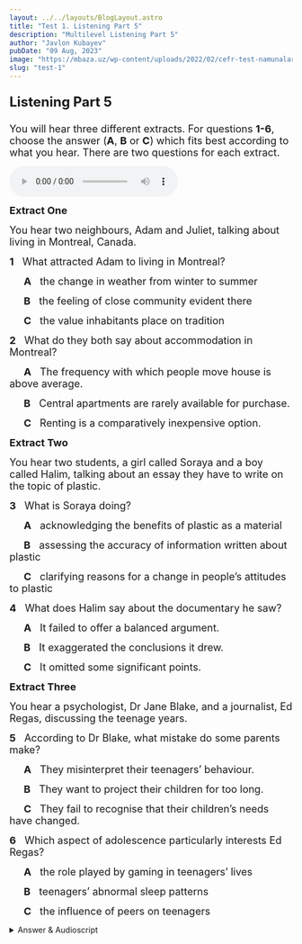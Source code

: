 ```yaml
---
layout: ../../layouts/BlogLayout.astro
title: "Test 1. Listening Part 5"
description: "Multilevel Listening Part 5"
author: "Javlon Kubayev"
pubDate: "09 Aug, 2023"
image: "https://mbaza.uz/wp-content/uploads/2022/02/cefr-test-namunalari.png"
slug: "test-1"
---
```


<div class="et_pb_text_inner"><h3><strong><span style="font-size: large;"><span style="font-size: x-large;">Listening Part 5</span><br></span></strong></h3>
<h3><span style="font-size: large;"><strong></strong></span></h3>
<p><span style="font-size: large;">You will hear three different extracts. For questions <strong>1-6</strong>, choose the answer (<strong>A</strong>, <strong>B</strong> or <strong>C</strong>) which fits best according to what you hear. There are two questions for each extract.</span></p></div>
			</div>
			</div>
<audio src="https://englishpracticetest.net/wp-content/uploads/2021/11/cae-practice-listening-test-01-part-1.mp3" controls></audio>

<div class="et_pb_text_inner"><p><span style="font-size: large;"><strong>Extract One</strong></span></p>
<p><span style="font-size: large;">You hear two neighbours, Adam and Juliet, talking about living in Montreal, Canada.</span></p>
<p><span style="font-size: large;"><strong>1</strong>&nbsp;&nbsp; What attracted Adam to living in Montreal?</span></p>
<p><span style="font-size: large;"><strong>&nbsp;&nbsp;&nbsp;&nbsp;&nbsp; A</strong>&nbsp;&nbsp; the change in weather from winter to summer</span></p>
<p><span style="font-size: large;"><strong>&nbsp;&nbsp;&nbsp;&nbsp;&nbsp; B</strong>&nbsp;&nbsp; the feeling of close community evident there</span></p>
<p><span style="font-size: large;"><strong>&nbsp;&nbsp;&nbsp;&nbsp;&nbsp; C</strong>&nbsp;&nbsp; the value inhabitants place on tradition</span></p>
<p><span style="font-size: large;"><strong>2</strong>&nbsp;&nbsp; What do they both say about accommodation in Montreal?</span></p>
<p><span style="font-size: large;"><strong>&nbsp;&nbsp;&nbsp;&nbsp;&nbsp; A</strong>&nbsp;&nbsp; The frequency with which people move house is above average.</span></p>
<p><span style="font-size: large;"><strong>&nbsp;&nbsp;&nbsp;&nbsp;&nbsp; B</strong>&nbsp;&nbsp; Central apartments are rarely available for purchase.</span></p>
<p><span style="font-size: large;"><strong>&nbsp;&nbsp;&nbsp;&nbsp;&nbsp; C</strong>&nbsp;&nbsp; Renting is a comparatively inexpensive option.</span></p></div>

<div class="et_pb_text_inner"><p><span style="font-size: large;"><strong>Extract Two</strong></span></p>
<p><span style="font-size: large;">You hear two students, a girl called Soraya and a boy called Halim, talking about an essay they have to write on the topic of plastic.</span></p>
<p><span style="font-size: large;"><strong>3</strong>&nbsp;&nbsp; What is Soraya doing?</span></p>
<p><span style="font-size: large;"><strong>&nbsp;&nbsp;&nbsp;&nbsp;&nbsp; A</strong>&nbsp;&nbsp; acknowledging the benefits of plastic as a material</span></p>
<p><span style="font-size: large;"><strong>&nbsp;&nbsp;&nbsp;&nbsp;&nbsp; B</strong>&nbsp;&nbsp; assessing the accuracy of information written about plastic</span></p>
<p><span style="font-size: large;"><strong>&nbsp;&nbsp;&nbsp;&nbsp;&nbsp; C</strong>&nbsp;&nbsp; clarifying reasons for a change in people’s attitudes to plastic</span></p>
<p><span style="font-size: large;"><strong>4</strong>&nbsp;&nbsp; What does Halim say about the documentary he saw?</span></p>
<p><span style="font-size: large;"><strong>&nbsp;&nbsp;&nbsp;&nbsp;&nbsp; A</strong>&nbsp;&nbsp; It failed to offer a balanced argument.</span></p>
<p><span style="font-size: large;"><strong>&nbsp;&nbsp;&nbsp;&nbsp;&nbsp; B</strong>&nbsp;&nbsp; It exaggerated the conclusions it drew.</span></p>
<p><span style="font-size: large;"><strong>&nbsp;&nbsp;&nbsp;&nbsp;&nbsp; C</strong>&nbsp;&nbsp; It omitted some significant points.</span></p></div>

<div class="et_pb_text_inner"><p><span style="font-size: large;"><strong>Extract Three</strong></span></p>
<p><span style="font-size: large;">You hear a psychologist, Dr Jane Blake, and a journalist, Ed Regas, discussing the teenage years.</span></p>
<p><span style="font-size: large;"><strong>5</strong>&nbsp;&nbsp; According to Dr Blake, what mistake do some parents make?</span></p>
<p><span style="font-size: large;"><strong>&nbsp;&nbsp;&nbsp;&nbsp;&nbsp; A</strong>&nbsp;&nbsp; They misinterpret their teenagers’ behaviour.</span></p>
<p><span style="font-size: large;"><strong>&nbsp;&nbsp;&nbsp;&nbsp;&nbsp; B</strong>&nbsp;&nbsp; They want to project their children for too long.</span></p>
<p><span style="font-size: large;"><strong>&nbsp;&nbsp;&nbsp;&nbsp;&nbsp; C</strong>&nbsp;&nbsp; They fail to recognise that their children’s needs have changed.</span></p>
<p><span style="font-size: large;"><strong>6</strong>&nbsp;&nbsp; Which aspect of adolescence particularly interests Ed Regas?</span></p>
<p><span style="font-size: large;"><strong>&nbsp;&nbsp;&nbsp;&nbsp;&nbsp; A</strong>&nbsp;&nbsp; the role played by gaming in teenagers’ lives</span></p>
<p><span style="font-size: large;"><strong>&nbsp;&nbsp;&nbsp;&nbsp;&nbsp; B</strong>&nbsp;&nbsp; teenagers’ abnormal sleep patterns</span></p>
<p><span style="font-size: large;"><strong>&nbsp;&nbsp;&nbsp;&nbsp;&nbsp; C</strong>&nbsp;&nbsp; the influence of peers on teenagers</span></p></div>


<details>
	<summary>
Answer & Audioscript
</summary>
				<div class="et_pb_toggle_content clearfix" style="display: block;"><p><span style="font-size: large;"><strong>1 A</strong>&nbsp;&nbsp; B: Adam says he now has good friends in the community, but he doesn’t say this is what attracted him to Montreal. C: He mentions that he and his family love celebrating Canada Day, but he doesn’t say anything about the value other inhabitants put on celebrating that tradition.</span></p>
<p><span style="font-size: large;"><strong>2 C</strong>&nbsp;&nbsp; A: Although they both mention people who are moving away from their street, neither of them comments on the frequency with which people move house in Montreal. B: Only Juliet mentions that her sister would like to live in the city centre.</span></p>
<p><span style="font-size: large;"><strong>3 A</strong>&nbsp;&nbsp; B: Soraya says the opinions expressed in the press and journals now are very diﬀerent from earlier ones, but she doesn’t comment on their accuracy. C: She doesn’t attempt to explain or clarify why people have changed their opinions.</span></p>
<p><span style="font-size: large;"><strong>4 B</strong>&nbsp;&nbsp; A: Halim expresses the opposite opinion: ‘it did go into the pros and cons of the uses of plastic’. C: He also says that the documentary covered the significant points: ‘it covered the main ideas we’d discussed in class’.</span></p>
<p><span style="font-size: large;"><strong>5 B</strong>&nbsp;&nbsp; A: Jane says parents cope well with their teenage children’s moods, which suggests they do understand them. C: She also suggests that parents do recognise that their children’s needs have changed because they adapt to giving more emotional support.</span></p>
<p><span style="font-size: large;"><strong>6 A</strong>&nbsp;&nbsp; B: Ed mentions that his son is reluctant to wake up before ten, but this is not what particularly interests him. C: Although he is keen for his son to have a good circle of friends, he doesn’t say that he’s particularly interested in the influence of peers on teenagers.</span></p>
<p><span style="font-size: large;"><strong><em>Audioscript</em></strong></span></p>
<p><span style="font-size: large;"><strong><em>Extract One</em></strong></span></p>
<p><span style="font-size: large;"><em>Juliet</em>: Hi, Adam. How are you finding living in Montreal?</span></p>
<p><span style="font-size: large;"><em>Adam</em>: Hi, Juliet. It’s a great city and I’ve got some good buddies now, guys who live on our street and work colleagues. Are you going to the street party to celebrate Canada Day?</span></p>
<p><span style="font-size: large;"><em>Juliet</em>: You bet. It’s a real important thing for me and my family; celebrating it is an annual ritual for us.</span></p>
<p><span style="font-size: large;"><em>Adam</em>: I’ll see you there then; it’s going to be a beautiful day. <u>That sudden shift from biting cold gales to beautifully balmy evenings when you can sit outside in a T-shirt until midnight is what drew me to Montreal</u>. It’s awesome!</span></p>
<p><span style="font-size: large;"><em>Juliet</em>: I know what you mean. So are you staying on in your apartment? I think you said you only leased it for a year?</span></p>
<p><span style="font-size: large;"><em>Adam</em>: Yeah. It makes sense to rent in Montreal – <u>you don’t have to fork out a fortune for a place downtown</u>.</span></p>
<p><span style="font-size: large;"><em>Juliet</em>: <u>You can get a deal</u> because there’s so much on the market.</span></p>
<p><span style="font-size: large;"><em>Adam</em>: And getting a place of my own is, well, financially out of the question. But quite a few people on our street are moving out, right?</span></p>
<p><span style="font-size: large;"><em>Juliet</em>: Yeah, like my sister’s moving again. She wants to be more in the centre.</span></p>
<p><span style="font-size: large;"><em>Adam</em>: Oh, OK.</span></p>
<p><span style="font-size: large;"><strong><em>Extract Two</em></strong></span></p>
<p><span style="font-size: large;"><em>Halim</em>: Hi, Soraya, how are you getting on with your essay on plastic?</span></p>
<p><span style="font-size: large;"><em>Soraya</em>: Hi, Halim. Well, the background reading’s fascinating. OK, there’s been a complete U-turn in the views expressed in journals and even in the popular press in recent years. But actually, <u>when I read about the 1950s, I get that at that time plastic was seen as revolutionary. You could make anything from it, from bottles to roofs; it was so strong and durable. What was not to like?</u> Whereas now, it’s seen as a real threat to the planet.</span></p>
<p><span style="font-size: large;"><em>Halim</em>: Yeah. I’ve read a couple of really thought-provoking articles and I watched the documentary our tutor recommended, you know the one called <em>Plastic Madness</em>.</span></p>
<p><span style="font-size: large;"><em>Soraya</em>: Oh yeah, any good?</span></p>
<p><span style="font-size: large;"><em>Halim</em>: <u>Wildly over-dramatic at the end</u>, in my view. To be fair, it did go into the pros and cons of the uses of plastic, and it covered the main ideas we’d discussed in class, but <em>to close with statements like Most species of fish will be extinct within ten years was way over the top</em>.</span></p>
<p><span style="font-size: large;"><em>Soraya</em>: And did it go into issues like plastic causing air pollution?</span></p>
<p><span style="font-size: large;"><em>Halim</em>: It did, yeah.</span></p>
<p><span style="font-size: large;"><strong><em>Extract Three</em></strong></span></p>
<p><span style="font-size: large;"><em>Ed</em>: So, Jane, I’m the parent of a sixteen-year-old, Max, and my wife and I are constantly wondering if we’re doing the right thing.</span></p>
<p><span style="font-size: large;"><em>Jane</em>: The teenage years are critical in human development, Ed. <u>Parents are programmed to care for their child</u>, but in evolutionary terms, the infant must develop, mature and eventually separate from them. And although the majority of parents cope admirably with their child becoming a monosyllabic and at times diﬀicult teenager, <u>few know when to let go</u>. At the same time, parents do generally adapt well to having to provide more emotional support than physical support.</span></p>
<p><span style="font-size: large;"><em>Ed</em>: With Max, we’re going through things like, he seems reluctant to wake up before ten.</span></p>
<p><span style="font-size: large;"><em>Jane</em>: Some schools have changed their timetable to take into account the fact that teenagers perform better later in the day.</span></p>
<p><span style="font-size: large;"><em>Ed</em>: Not his, unfortunately. The good thing is <u>Max and I are both seriously into gaming and I’m fascinated by how so many games promote universal values</u> like hard work pays oﬀ, collaboration works better than confrontation and thinking things through is to be admired. I encourage Max to invite his mates round to our house because I want him to build up a circle of good friends who share common interests.</span></p></div>
			</div>
			</div>

</details>